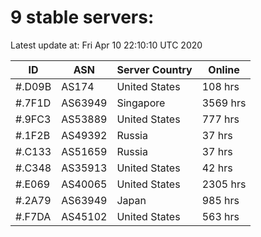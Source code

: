 # 9 stable servers:

Latest update at: Fri Apr 10 22:10:10 UTC 2020

| ID | ASN | Server Country | Online |
| -- | --- | -------------- | ------ |
| #.D09B | AS174 | United States | 108 hrs |
| #.7F1D | AS63949 | Singapore | 3569 hrs |
| #.9FC3 | AS53889 | United States | 777 hrs |
| #.1F2B | AS49392 | Russia | 37 hrs |
| #.C133 | AS51659 | Russia | 37 hrs |
| #.C348 | AS35913 | United States | 42 hrs |
| #.E069 | AS40065 | United States | 2305 hrs |
| #.2A79 | AS63949 | Japan | 985 hrs |
| #.F7DA | AS45102 | United States | 563 hrs |

